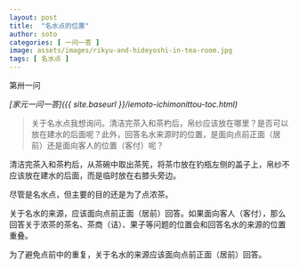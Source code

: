 ```yaml
---
layout: post
title:  "名水点的位置"
author: soto
categories: [ 一问一答 ]
image: assets/images/rikyu-and-hideyoshi-in-tea-room.jpg
tags: [ 名水点 ]
---
```


第卅一问

*[家元一问一答]({{ site.baseurl }}/iemoto-ichimonittou-toc.html)*

> 关于名水点我想询问。清洁完茶入和茶杓后，帛纱应该放在哪里？是否可以放在建水的后面呢？此外，回答名水来源时的位置，是面向点前正面（居前）还是面向客人的位置（客付）呢？

清洁完茶入和茶杓后，从茶碗中取出茶筅，将茶巾放在钓瓶左侧的盖子上，帛纱不应该放在建水的后面，而是临时放在右膝头旁边。

尽管是名水点，但主要的目的还是为了点浓茶。

关于名水的来源，应该面向点前正面（居前）回答。如果面向客人（客付），那么回答关于浓茶的茶名、茶商（诘）、果子等问题的位置会和回答名水的来源的位置重叠。

为了避免点前中的重复，关于名水的来源应该面向点前正面（居前）回答。
